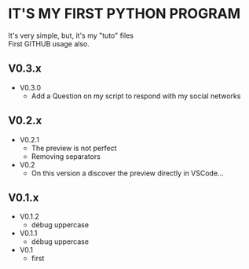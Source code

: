 # IT'S MY FIRST PYTHON PROGRAM
It's very simple, but, it's my "tuto" files  
First GITHUB usage also.

## V0.3.x
- V0.3.0
    - Add a Question on my script to respond with my social networks

## V0.2.x
- V0.2.1 
    - The preview is not perfect 
    - Removing separators
- V0.2 
    - On this version a discover the preview directly in VSCode...

## V0.1.x
- V0.1.2 
    - débug uppercase
- V0.1.1 
    - débug uppercase
- V0.1 
    - first